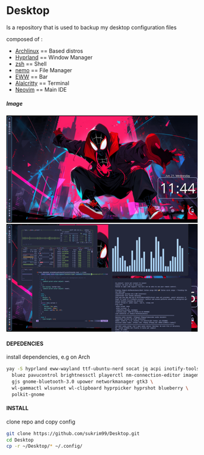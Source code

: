 # Desktop

Is a repository that is used to backup my desktop configuration files

composed of :

- [Archlinux](https://archlinux.org/)   == Based distros
- [Hyprland](https://hyprland.org/)   == Window Manager
- [zsh](https://ohmyz.sh/)            == Shell
- [nemo](https://github.com/linuxmint/nemo)        == File Manager
- [EWW](https://github.com/elkowar/eww)         == Bar
- [Alalcritty](https://alacritty.org/)   == Terminal
- [Neovim](https://neovim.io/)     == Main IDE

##### Image


<img src="https://github.com/sukrim99/Desktop/blob/main/desktop1.png">


<img src="https://github.com/sukrim99/Desktop/blob/main/desktop2.png">



#### **DEPEDENCIES**

install dependencies, e.g on Arch

```bash
yay -S hyprland eww-wayland ttf-ubuntu-nerd socat jq acpi inotify-tools\
  bluez pavucontrol brightnessctl playerctl nm-connection-editor imagemagick \
  gjs gnome-bluetooth-3.0 upower networkmanager gtk3 \
  wl-gammactl wlsunset wl-clipboard hyprpicker hyprshot blueberry \
  polkit-gnome
```

#### INSTALL

clone repo and copy config

```bash
git clone https://github.com/sukrim99/Desktop.git
cd Desktop
cp -r ~/Desktop/* ~/.config/
```
